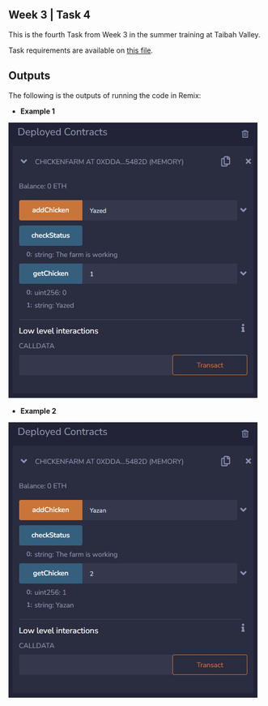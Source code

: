 ## Week 3  |  Task 4

This is the fourth Task from Week 3 in the summer training at Taibah Valley.

Task requirements are available on [this file](./task4.pdf).

## Outputs

The following is the outputs of running the code in Remix:

- **Example 1**

![Example Output](./simple-run/output1.png)

- **Example 2**

![Example Output](./simple-run/output2.png)
